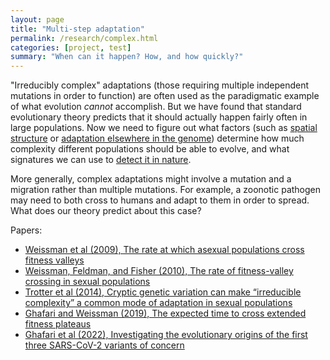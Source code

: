 ```yaml
---
layout: page
title: "Multi-step adaptation"
permalink: /research/complex.html
categories: [project, test]
summary: "When can it happen? How, and how quickly?"
---
```


"Irreducibly complex" adaptations (those requiring multiple independent mutations in order to function)
are often used as the paradigmatic example of what evolution _cannot_ accomplish.
But we have found that standard evolutionary theory predicts that it should actually happen 
fairly often in large populations. 
Now we need to figure out what factors (such as [spatial structure](/research/space.html) or [adaptation elsewhere in the genome](/research/interference.html)) 
determine how much complexity different populations should be able to evolve,
and what signatures we can use to [detect it in nature](/research/inference.html).

More generally, complex adaptations might involve a mutation and a migration rather than multiple mutations.
For example, a zoonotic pathogen may need to both cross to humans and adapt to them in order to spread.
What does our theory predict about this case?

Papers:

- [Weissman et al (2009), The rate at which asexual populations cross fitness valleys](http://www.sciencedirect.com/science/article/pii/S0040580909000264)
- [Weissman, Feldman, and Fisher (2010), The rate of fitness-valley crossing in sexual populations](http://www.genetics.org/content/186/4/1389.short)
- [Trotter et al (2014), Cryptic genetic variation can make “irreducible complexity” a common mode of adaptation in sexual populations](http://onlinelibrary.wiley.com/doi/10.1111/evo.12517/pdf)
- [Ghafari and Weissman (2019), The expected time to cross extended fitness plateaus](https://doi.org/10.1016/j.tpb.2019.03.008)
- [Ghafari et al (2022), Investigating the evolutionary origins of the first three SARS-CoV-2 variants of concern](https://www.biorxiv.org/content/10.1101/2022.05.09.491227)